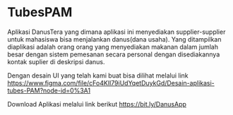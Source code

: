 # TubesPAM

Aplikasi DanusTera yang dimana aplikasi ini menyediakan supplier-supplier untuk mahasiswa bisa menjalankan danus(dana usaha). Yang ditampilkan diaplikasi adalah orang orang yang menyediakan makanan dalam jumlah besar dengan sistem pemesanan secara personal dengan disediakannya kontak suplier di deskripsi danus.

Dengan desain UI yang telah kami buat bisa dilihat melalui link https://www.figma.com/file/cFo4KIl79iUdYqetDuykGd/Desain-aplikasi-tubes-PAM?node-id=0%3A1

Download Aplikasi melalui link berikut https://bit.ly/DanusApp

